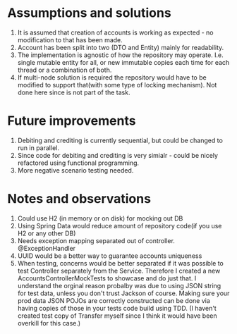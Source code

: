 # Assumptions and solutions
1. It is assumed that creation of accounts is working as expected - no modification to that has been made.
2. Account has been split into two (DTO and Entity) mainly for readability.
3. The implementation is agnostic of how the repository may operate. I.e. single mutable entity for all, or new immutable copies each time for each thread or a combination of both.
4. If multi-node solution is required the repository would have to be modified to support that(with some type of locking mechanism). Not done here since is not part of the task.

# Future improvements
1. Debiting and crediting is currently sequential, but could be changed to run in parallel.
2. Since code for debiting and crediting is very simialr - could be nicely refactored using functional programming.
3. More negative scenario testing needed.
 
# Notes and observations
1. Could use H2 (in memory or on disk) for mocking out DB
2. Using Spring Data would reduce amount of repository code(if you use H2 or any other DB)
3. Needs exception mapping separated out of controller. @ExceptionHandler
4. UUID would be a better way to guarantee accounts uniqueness
5. When testing, concerns would be better separated if it was possible to test Controller separately from the Service. Therefore I created a new AccountsControllerMockTests to showcase and do just that. I understand the orginal reason probalby was due to using JSON string for test data, unless you don't trust Jackson of course. Making sure your prod data JSON POJOs are correctly constructed can be done via having copies of those in your tests code build using TDD.
(I haven't created test copy of Transfer myself since I think it would have been overkill for this case.)